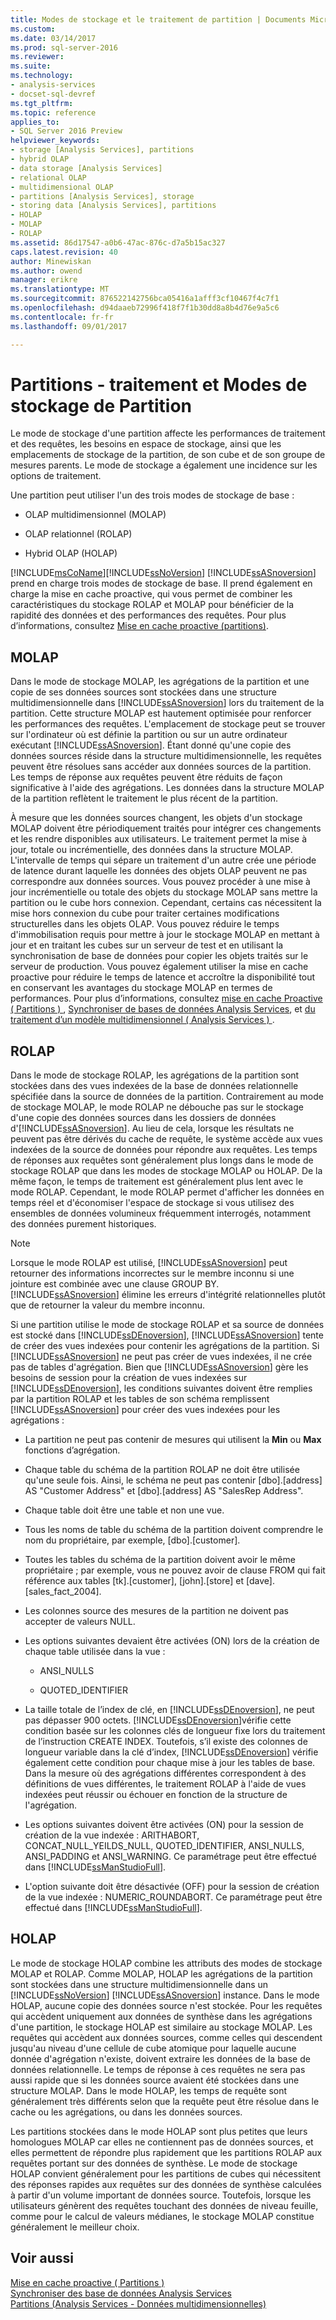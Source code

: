 ```yaml
---
title: Modes de stockage et le traitement de partition | Documents Microsoft
ms.custom: 
ms.date: 03/14/2017
ms.prod: sql-server-2016
ms.reviewer: 
ms.suite: 
ms.technology:
- analysis-services
- docset-sql-devref
ms.tgt_pltfrm: 
ms.topic: reference
applies_to:
- SQL Server 2016 Preview
helpviewer_keywords:
- storage [Analysis Services], partitions
- hybrid OLAP
- data storage [Analysis Services]
- relational OLAP
- multidimensional OLAP
- partitions [Analysis Services], storage
- storing data [Analysis Services], partitions
- HOLAP
- MOLAP
- ROLAP
ms.assetid: 86d17547-a0b6-47ac-876c-d7a5b15ac327
caps.latest.revision: 40
author: Minewiskan
ms.author: owend
manager: erikre
ms.translationtype: MT
ms.sourcegitcommit: 876522142756bca05416a1afff3cf10467f4c7f1
ms.openlocfilehash: d94daaeb72996f418f7f1b30dd8a8b4d76e9a5c6
ms.contentlocale: fr-fr
ms.lasthandoff: 09/01/2017

---
```

# <a name="partitions---partition-storage-modes-and-processing"></a>Partitions - traitement et Modes de stockage de Partition
  Le mode de stockage d'une partition affecte les performances de traitement et des requêtes, les besoins en espace de stockage, ainsi que les emplacements de stockage de la partition, de son cube et de son groupe de mesures parents. Le mode de stockage a également une incidence sur les options de traitement.  
  
 Une partition peut utiliser l'un des trois modes de stockage de base :  
  
-   OLAP multidimensionnel (MOLAP)  
  
-   OLAP relationnel (ROLAP)  
  
-   Hybrid OLAP (HOLAP)  
  
 [!INCLUDE[msCoName](../../includes/msconame-md.md)][!INCLUDE[ssNoVersion](../../includes/ssnoversion-md.md)] [!INCLUDE[ssASnoversion](../../includes/ssasnoversion-md.md)] prend en charge trois modes de stockage de base. Il prend également en charge la mise en cache proactive, qui vous permet de combiner les caractéristiques du stockage ROLAP et MOLAP pour bénéficier de la rapidité des données et des performances des requêtes. Pour plus d’informations, consultez [Mise en cache proactive &#40;partitions&#41;](../../analysis-services/multidimensional-models-olap-logical-cube-objects/partitions-proactive-caching.md).  
  
## <a name="molap"></a>MOLAP  
 Dans le mode de stockage MOLAP, les agrégations de la partition et une copie de ses données sources sont stockées dans une structure multidimensionnelle dans [!INCLUDE[ssASnoversion](../../includes/ssasnoversion-md.md)] lors du traitement de la partition. Cette structure MOLAP est hautement optimisée pour renforcer les performances des requêtes. L'emplacement de stockage peut se trouver sur l'ordinateur où est définie la partition ou sur un autre ordinateur exécutant [!INCLUDE[ssASnoversion](../../includes/ssasnoversion-md.md)]. Étant donné qu'une copie des données sources réside dans la structure multidimensionnelle, les requêtes peuvent être résolues sans accéder aux données sources de la partition. Les temps de réponse aux requêtes peuvent être réduits de façon significative à l'aide des agrégations. Les données dans la structure MOLAP de la partition reflètent le traitement le plus récent de la partition.  
  
 À mesure que les données sources changent, les objets d'un stockage MOLAP doivent être périodiquement traités pour intégrer ces changements et les rendre disponibles aux utilisateurs. Le traitement permet la mise à jour, totale ou incrémentielle, des données dans la structure MOLAP. L'intervalle de temps qui sépare un traitement d'un autre crée une période de latence durant laquelle les données des objets OLAP peuvent ne pas correspondre aux données sources. Vous pouvez procéder à une mise à jour incrémentielle ou totale des objets du stockage MOLAP sans mettre la partition ou le cube hors connexion. Cependant, certains cas nécessitent la mise hors connexion du cube pour traiter certaines modifications structurelles dans les objets OLAP. Vous pouvez réduire le temps d'immobilisation requis pour mettre à jour le stockage MOLAP en mettant à jour et en traitant les cubes sur un serveur de test et en utilisant la synchronisation de base de données pour copier les objets traités sur le serveur de production. Vous pouvez également utiliser la mise en cache proactive pour réduire le temps de latence et accroître la disponibilité tout en conservant les avantages du stockage MOLAP en termes de performances. Pour plus d’informations, consultez [mise en cache Proactive &#40; Partitions &#41; ](../../analysis-services/multidimensional-models-olap-logical-cube-objects/partitions-proactive-caching.md), [Synchroniser de bases de données Analysis Services](../../analysis-services/multidimensional-models/synchronize-analysis-services-databases.md), et [du traitement d’un modèle multidimensionnel &#40; Analysis Services &#41; ](../../analysis-services/multidimensional-models/processing-a-multidimensional-model-analysis-services.md).  
  
## <a name="rolap"></a>ROLAP  
 Dans le mode de stockage ROLAP, les agrégations de la partition sont stockées dans des vues indexées de la base de données relationnelle spécifiée dans la source de données de la partition. Contrairement au mode de stockage MOLAP, le mode ROLAP ne débouche pas sur le stockage d'une copie des données sources dans les dossiers de données d'[!INCLUDE[ssASnoversion](../../includes/ssasnoversion-md.md)]. Au lieu de cela, lorsque les résultats ne peuvent pas être dérivés du cache de requête, le système accède aux vues indexées de la source de données pour répondre aux requêtes. Les temps de réponses aux requêtes sont généralement plus longs dans le mode de stockage ROLAP que dans les modes de stockage MOLAP ou HOLAP. De la même façon, le temps de traitement est généralement plus lent avec le mode ROLAP. Cependant, le mode ROLAP permet d'afficher les données en temps réel et d'économiser l'espace de stockage si vous utilisez des ensembles de données volumineux fréquemment interrogés, notamment des données purement historiques.  
  
> [!NOTE]  
>  Lorsque le mode ROLAP est utilisé, [!INCLUDE[ssASnoversion](../../includes/ssasnoversion-md.md)] peut retourner des informations incorrectes sur le membre inconnu si une jointure est combinée avec une clause GROUP BY. [!INCLUDE[ssASnoversion](../../includes/ssasnoversion-md.md)] élimine les erreurs d'intégrité relationnelles plutôt que de retourner la valeur du membre inconnu.  
  
 Si une partition utilise le mode de stockage ROLAP et sa source de données est stocké dans [!INCLUDE[ssDEnoversion](../../includes/ssdenoversion-md.md)], [!INCLUDE[ssASnoversion](../../includes/ssasnoversion-md.md)] tente de créer des vues indexées pour contenir les agrégations de la partition. Si [!INCLUDE[ssASnoversion](../../includes/ssasnoversion-md.md)] ne peut pas créer de vues indexées, il ne crée pas de tables d'agrégation. Bien que [!INCLUDE[ssASnoversion](../../includes/ssasnoversion-md.md)] gère les besoins de session pour la création de vues indexées sur [!INCLUDE[ssDEnoversion](../../includes/ssdenoversion-md.md)], les conditions suivantes doivent être remplies par la partition ROLAP et les tables de son schéma remplissent [!INCLUDE[ssASnoversion](../../includes/ssasnoversion-md.md)] pour créer des vues indexées pour les agrégations :  
  
-   La partition ne peut pas contenir de mesures qui utilisent la **Min** ou **Max** fonctions d’agrégation.  
  
-   Chaque table du schéma de la partition ROLAP ne doit être utilisée qu'une seule fois. Ainsi, le schéma ne peut pas contenir [dbo].[address] AS "Customer Address" et [dbo].[address] AS "SalesRep Address".  
  
-   Chaque table doit être une table et non une vue.  
  
-   Tous les noms de table du schéma de la partition doivent comprendre le nom du propriétaire, par exemple, [dbo].[customer].  
  
-   Toutes les tables du schéma de la partition doivent avoir le même propriétaire ; par exemple, vous ne pouvez avoir de clause FROM qui fait référence aux tables [tk].[customer], [john].[store] et [dave].[sales_fact_2004].  
  
-   Les colonnes source des mesures de la partition ne doivent pas accepter de valeurs NULL.  
  
-   Les options suivantes devaient être activées (ON) lors de la création de chaque table utilisée dans la vue :  
  
    -   ANSI_NULLS  
  
    -   QUOTED_IDENTIFIER  
  
-   La taille totale de l’index de clé, en [!INCLUDE[ssDEnoversion](../../includes/ssdenoversion-md.md)], ne peut pas dépasser 900 octets. [!INCLUDE[ssDEnoversion](../../includes/ssdenoversion-md.md)]vérifie cette condition basée sur les colonnes clés de longueur fixe lors du traitement de l’instruction CREATE INDEX. Toutefois, s’il existe des colonnes de longueur variable dans la clé d’index, [!INCLUDE[ssDEnoversion](../../includes/ssdenoversion-md.md)] vérifie également cette condition pour chaque mise à jour les tables de base. Dans la mesure où des agrégations différentes correspondent à des définitions de vues différentes, le traitement ROLAP à l'aide de vues indexées peut réussir ou échouer en fonction de la structure de l'agrégation.  
  
-   Les options suivantes doivent être activées (ON) pour la session de création de la vue indexée : ARITHABORT, CONCAT_NULL_YEILDS_NULL, QUOTED_IDENTIFIER, ANSI_NULLS, ANSI_PADDING et ANSI_WARNING. Ce paramétrage peut être effectué dans [!INCLUDE[ssManStudioFull](../../includes/ssmanstudiofull-md.md)].  
  
-   L'option suivante doit être désactivée (OFF) pour la session de création de la vue indexée : NUMERIC_ROUNDABORT. Ce paramétrage peut être effectué dans [!INCLUDE[ssManStudioFull](../../includes/ssmanstudiofull-md.md)].  
  
## <a name="holap"></a>HOLAP  
 Le mode de stockage HOLAP combine les attributs des modes de stockage MOLAP et ROLAP. Comme MOLAP, HOLAP les agrégations de la partition sont stockées dans une structure multidimensionnelle dans un [!INCLUDE[ssNoVersion](../../includes/ssnoversion-md.md)] [!INCLUDE[ssASnoversion](../../includes/ssasnoversion-md.md)] instance. Dans le mode HOLAP, aucune copie des données source n'est stockée. Pour les requêtes qui accèdent uniquement aux données de synthèse dans les agrégations d'une partition, le stockage HOLAP est similaire au stockage MOLAP. Les requêtes qui accèdent aux données sources, comme celles qui descendent jusqu'au niveau d'une cellule de cube atomique pour laquelle aucune donnée d'agrégation n'existe, doivent extraire les données de la base de données relationnelle. Le temps de réponse à ces requêtes ne sera pas aussi rapide que si les données source avaient été stockées dans une structure MOLAP. Dans le mode HOLAP, les temps de requête sont généralement très différents selon que la requête peut être résolue dans le cache ou les agrégations, ou dans les données sources.  
  
 Les partitions stockées dans le mode HOLAP sont plus petites que leurs homologues MOLAP car elles ne contiennent pas de données sources, et elles permettent de répondre plus rapidement que les partitions ROLAP aux requêtes portant sur des données de synthèse. Le mode de stockage HOLAP convient généralement pour les partitions de cubes qui nécessitent des réponses rapides aux requêtes sur des données de synthèse calculées à partir d'un volume important de données source. Toutefois, lorsque les utilisateurs génèrent des requêtes touchant des données de niveau feuille, comme pour le calcul de valeurs médianes, le stockage MOLAP constitue généralement le meilleur choix.  
  
## <a name="see-also"></a>Voir aussi  
 [Mise en cache proactive &#40; Partitions &#41;](../../analysis-services/multidimensional-models-olap-logical-cube-objects/partitions-proactive-caching.md)   
 [Synchroniser des base de données Analysis Services](../../analysis-services/multidimensional-models/synchronize-analysis-services-databases.md)   
 [Partitions &#40;Analysis Services - Données multidimensionnelles&#41;](../../analysis-services/multidimensional-models-olap-logical-cube-objects/partitions-analysis-services-multidimensional-data.md)  
  
  

